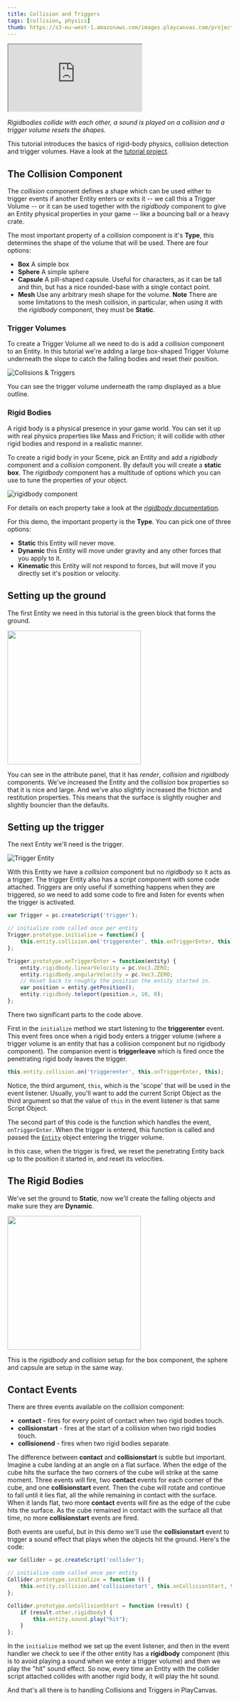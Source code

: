 ```yaml
---
title: Collision and Triggers
tags: [collision, physics]
thumb: https://s3-eu-west-1.amazonaws.com/images.playcanvas.com/projects/12/405871/0D7E2F-image-75.jpg
---
```


<div className="iframe-container">
    <iframe src="https://playcanv.as/p/1Hj5fX2I/" title="Collision and Triggers" allow="camera; microphone; xr-spatial-tracking; fullscreen" allowfullscreen></iframe>
</div>

*Rigidbodies collide with each other, a sound is played on a collision and a trigger volume resets the shapes.*

This tutorial introduces the basics of rigid-body physics, collision detection and trigger volumes. Have a look at the [tutorial project][1].

## The Collision Component

The *collision* component defines a shape which can be used either to trigger events if another Entity enters or exits it -- we call this a Trigger Volume -- or it can be used together with the *rigidbody* component to give an Entity physical properties in your game -- like a bouncing ball or a heavy crate.

The most important property of a *collision* component is it's **Type**, this determines the shape of the volume that will be used. There are four options:

- **Box** A simple box
- **Sphere** A simple sphere
- **Capsule** A pill-shaped capsule. Useful for characters, as it can be tall and thin, but has a nice rounded-base with a single contact point.
- **Mesh** Use any arbitrary mesh shape for the volume. **Note** There are some limitations to the mesh collision, in particular, when using it with the *rigidbody* component, they must be **Static**.

### Trigger Volumes

To create a Trigger Volume all we need to do is add a *collision* component to an Entity. In this tutorial we're adding a large box-shaped Trigger Volume underneath the slope to catch the falling bodies and reset their position.

![Collisions & Triggers](/img/tutorials/collision/collision_and_triggers.jpg)

You can see the trigger volume underneath the ramp displayed as a blue outline.

### Rigid Bodies

A rigid body is a physical presence in your game world. You can set it up with real physics properties like Mass and Friction; it will collide with other rigid bodies and respond in a realistic manner.

To create a rigid body in your Scene, pick an Entity and add a *rigidbody* component and a *collision* component. By default you will create a **static box**. The *rigidbody* component has a multitude of options which you can use to tune the properties of your object.

![rigidbody component](/img/user-manual/scenes/components/component-rigid-body-dynamic.png)

For details on each property take a look at the [*rigidbody* documentation][5].

For this demo, the important property is the **Type**. You can pick one of three options:

- **Static** this Entity will never move.
- **Dynamic** this Entity will move under gravity and any other forces that you apply to it.
- **Kinematic** this Entity will not respond to forces, but will move if you directly set it's position or velocity.

## Setting up the ground

The first Entity we need in this tutorial is the green block that forms the ground.

<img loading="lazy" src="/img/tutorials/collision/ground_setup.png" width="300" />

You can see in the attribute panel, that it has *render*, *collision* and *rigidbody* components. We've increased the Entity and the *collision* box properties so that it is nice and large. And we've also slightly increased the friction and restitution properties. This means that the surface is slightly rougher and slightly bouncier than the defaults.

## Setting up the trigger

The next Entity we'll need is the trigger.

![Trigger Entity](/img/tutorials/collision/trigger_setup.jpg)

With this Entity we have a *collision* component but no *rigidbody* so it acts as a trigger. The trigger Entity also has a *script* component with some code attached. Triggers are only useful if something happens when they are triggered, so we need to add some code to fire and listen for events when the trigger is activated.

```javascript
var Trigger = pc.createScript('trigger');

// initialize code called once per entity
Trigger.prototype.initialize = function() {
    this.entity.collision.on('triggerenter', this.onTriggerEnter, this);
};

Trigger.prototype.onTriggerEnter = function(entity) {
    entity.rigidbody.linearVelocity = pc.Vec3.ZERO;
    entity.rigidbody.angularVelocity = pc.Vec3.ZERO;
    // Reset back to roughly the position the entity started in.
    var position = entity.getPosition();
    entity.rigidbody.teleport(position.x, 10, 0);
};
```

There two significant parts to the code above.

First in the ```initialize``` method we start listening to the **triggerenter** event. This event fires once when a rigid body enters a trigger volume (where a trigger volume is an entity that has a collision component but no rigidbody component). The companion event is **triggerleave** which is fired once the penetrating rigid body leaves the trigger.

```javascript
this.entity.collision.on('triggerenter', this.onTriggerEnter, this);
```

Notice, the third argument, ```this```, which is the 'scope' that will be used in the event listener. Usually, you'll want to add the current Script Object as the third argument so that the value of ```this``` in the event listener is that same Script Object.

The second part of this code is the function which handles the event, ```onTriggerEnter```. When the trigger is entered, this function is called and passed the [```Entity```][8] object entering the trigger volume.

In this case, when the trigger is fired, we reset the penetrating Entity back up to the position it started in, and reset its velocities.

## The Rigid Bodies

We've set the ground to **Static**, now we'll create the falling objects and make sure they are **Dynamic**.

<img loading="lazy" src="/img/tutorials/collision/box_setup.png" width="300" />

This is the *rigidbody* and *collision* setup for the box component, the sphere and capsule are setup in the same way.

## Contact Events

There are three events available on the *collision* component:

- **contact** - fires for every point of contact when two rigid bodies touch.
- **collisionstart** - fires at the start of a collision when two rigid bodies touch.
- **collisionend** - fires when two rigid bodies separate.

The difference between **contact** and **collisionstart** is subtle but important. Imagine a cube landing at an angle on a flat surface. When the edge of the cube hits the surface the two corners of the cube will strike at the same moment. Three events will fire, two **contact** events for each corner of the cube, and one **collisionstart** event. Then the cube will rotate and continue to fall until it lies flat, all the while remaining in contact with the surface. When it lands flat, two more **contact** events will fire as the edge of the cube hits the surface. As the cube remained in contact with the surface all that time, no more **collisionstart** events are fired.

Both events are useful, but in this demo we'll use the **collisionstart** event to trigger a sound effect that plays when the objects hit the ground. Here's the code:

```javascript
var Collider = pc.createScript('collider');

// initialize code called once per entity
Collider.prototype.initialize = function () {
    this.entity.collision.on('collisionstart', this.onCollisionStart, this);
};

Collider.prototype.onCollisionStart = function (result) {
    if (result.other.rigidbody) {
        this.entity.sound.play("hit");
    }
};
```

In the ```initialize``` method we set up the event listener, and then in the event handler we check to see if the other entity has a **rigidbody** component (this is to avoid playing a sound when we enter a trigger volume) and then we play the "hit" sound effect. So now, every time an Entity with the collider script attached collides with another rigid body, it will play the hit sound.

And that's all there is to handling Collisions and Triggers in PlayCanvas.

[1]: https://playcanvas.com/project/405871
[5]: /user-manual/scenes/components/rigidbody/
[8]: https://api.playcanvas.com/classes/Engine.Entity.html
